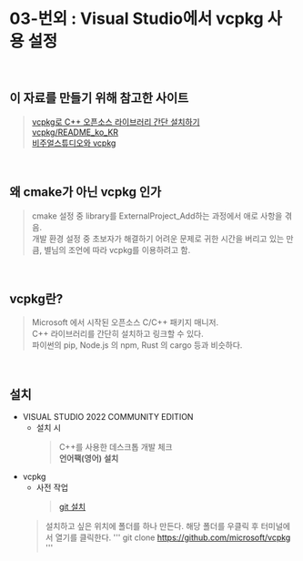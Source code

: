 # 03-번외 : Visual Studio에서 vcpkg 사용 설정<br>
<br>

## 이 자료를 만들기 위해 참고한 사이트
  > [vcpkg로 C++ 오픈소스 라이브러리 간단 설치하기](https://velog.io/@copyrat90/getting-started-with-vcpkg)<br>
  > [vcpkg/README_ko_KR](https://github.com/microsoft/vcpkg/blob/master/README_ko_KR.md)<br>
  > [비주얼스튜디오와 vcpkg](https://blog.naver.com/tommybee/222771983672)
<br>

## 왜 cmake가 아닌 vcpkg 인가
  > cmake 설정 중 library를 ExternalProject_Add하는 과정에서 애로 사항을 겪음.<br>
  > 개발 환경 설정 중 초보자가 해결하기 어려운 문제로 귀한 시간을 버리고 있는 만큼, 별님의 조언에 따라 vcpkg를 이용하려고 함.
<br>

## vcpkg란?
  > Microsoft 에서 시작된 오픈소스 C/C++ 패키지 매니저.<br>
  > C++ 라이브러리를 간단히 설치하고 링크할 수 있다.<br>
  > 파이썬의 pip, Node.js 의 npm, Rust 의 cargo 등과 비슷하다.
<br>

## 설치
- VISUAL STUDIO 2022 COMMUNITY EDITION<br>
  + 설치 시
    > C++를 사용한 데스크톱 개발 체크<br>
    > **언어팩(영어) 설치**
- vcpkg<br>
  + 사전 작업
    > [git 설치](https://git-scm.com/)
  > 설치하고 싶은 위치에 폴더를 하나 만든다.
  > 해당 폴더를 우클릭 후 터미널에서 열기를 클릭한다.
  '''
  git clone https://github.com/microsoft/vcpkg
  '''
<br>
